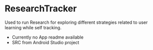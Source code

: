 # ResearchTracker

Used to run Research for exploring different strategies related to user learning while self tracking.

- Currently no App readme available
- SRC from Android Studio project
